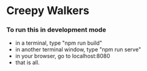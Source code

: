 # Creepy Walkers

### To run this in development mode
* in a terminal, type "npm run build"
* in another terminal window, type "npm run serve"
* in your browser, go to localhost:8080
* that is all.
